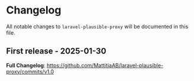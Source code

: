 # Changelog

All notable changes to `laravel-plausible-proxy` will be documented in this file.

## First release - 2025-01-30

**Full Changelog**: https://github.com/MattitjaAB/laravel-plausible-proxy/commits/v1.0
